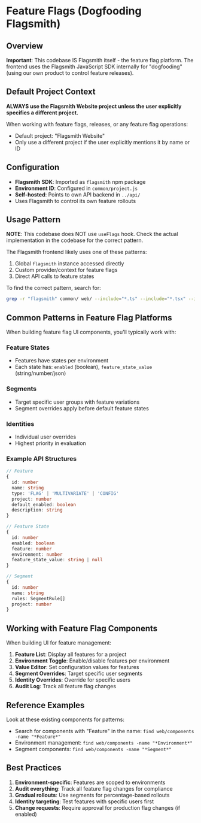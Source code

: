 # Feature Flags (Dogfooding Flagsmith)

## Overview

**Important**: This codebase IS Flagsmith itself - the feature flag platform. The frontend uses the Flagsmith JavaScript SDK internally for "dogfooding" (using our own product to control feature releases).

## Default Project Context

**ALWAYS use the Flagsmith Website project unless the user explicitly specifies a different project.**

When working with feature flags, releases, or any feature flag operations:
- Default project: "Flagsmith Website"
- Only use a different project if the user explicitly mentions it by name or ID

## Configuration

- **Flagsmith SDK**: Imported as `flagsmith` npm package
- **Environment ID**: Configured in `common/project.js`
- **Self-hosted**: Points to own API backend in `../api/`
- Uses Flagsmith to control its own feature rollouts

## Usage Pattern

**NOTE**: This codebase does NOT use `useFlags` hook. Check the actual implementation in the codebase for the correct pattern.

The Flagsmith frontend likely uses one of these patterns:
1. Global `flagsmith` instance accessed directly
2. Custom provider/context for feature flags
3. Direct API calls to feature states

To find the correct pattern, search for:
```bash
grep -r "flagsmith" common/ web/ --include="*.ts" --include="*.tsx" --include="*.js"
```

## Common Patterns in Feature Flag Platforms

When building feature flag UI components, you'll typically work with:

### Feature States
- Features have states per environment
- Each state has: `enabled` (boolean), `feature_state_value` (string/number/json)

### Segments
- Target specific user groups with feature variations
- Segment overrides apply before default feature states

### Identities
- Individual user overrides
- Highest priority in evaluation

### Example API Structures

```typescript
// Feature
{
  id: number
  name: string
  type: 'FLAG' | 'MULTIVARIATE' | 'CONFIG'
  project: number
  default_enabled: boolean
  description: string
}

// Feature State
{
  id: number
  enabled: boolean
  feature: number
  environment: number
  feature_state_value: string | null
}

// Segment
{
  id: number
  name: string
  rules: SegmentRule[]
  project: number
}
```

## Working with Feature Flag Components

When building UI for feature management:

1. **Feature List**: Display all features for a project
2. **Environment Toggle**: Enable/disable features per environment
3. **Value Editor**: Set configuration values for features
4. **Segment Overrides**: Target specific user segments
5. **Identity Overrides**: Override for specific users
6. **Audit Log**: Track all feature flag changes

## Reference Examples

Look at these existing components for patterns:
- Search for components with "Feature" in the name: `find web/components -name "*Feature*"`
- Environment management: `find web/components -name "*Environment*"`
- Segment components: `find web/components -name "*Segment*"`

## Best Practices

1. **Environment-specific**: Features are scoped to environments
2. **Audit everything**: Track all feature flag changes for compliance
3. **Gradual rollouts**: Use segments for percentage-based rollouts
4. **Identity targeting**: Test features with specific users first
5. **Change requests**: Require approval for production flag changes (if enabled)
